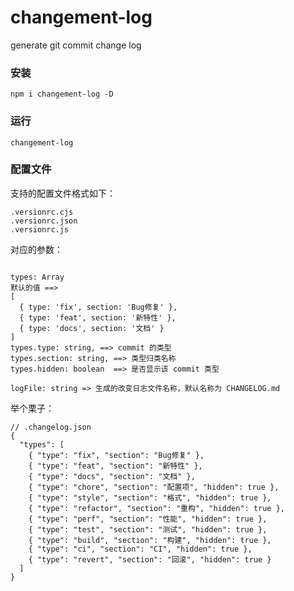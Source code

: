 # changement-log
generate  git commit change log

### 安装

`npm i changement-log -D`

### 运行

`changement-log`

### 配置文件



支持的配置文件格式如下：

```
.versionrc.cjs
.versionrc.json
.versionrc.js
```

对应的参数：
```

types: Array 
默认的值 ==>
[
  { type: 'fix', section: 'Bug修复' },
  { type: 'feat', section: '新特性' },
  { type: 'docs', section: '文档' }
]
types.type: string, ==> commit 的类型
types.section: string, ==> 类型归类名称
types.hidden: boolean  ==> 是否显示该 commit 类型

logFile: string => 生成的改变日志文件名称，默认名称为 CHANGELOG.md

```

举个栗子：
```
// .changelog.json
{
  "types": [
    { "type": "fix", "section": "Bug修复" },
    { "type": "feat", "section": "新特性" },
    { "type": "docs", "section": "文档" },
    { "type": "chore", "section": "配置项", "hidden": true },
    { "type": "style", "section": "格式", "hidden": true },
    { "type": "refactor", "section": "重构", "hidden": true },
    { "type": "perf", "section": "性能", "hidden": true },
    { "type": "test", "section": "测试", "hidden": true },
    { "type": "build", "section": "构建", "hidden": true },
    { "type": "ci", "section": "CI", "hidden": true },
    { "type": "revert", "section": "回滚", "hidden": true }
  ]
}
```
